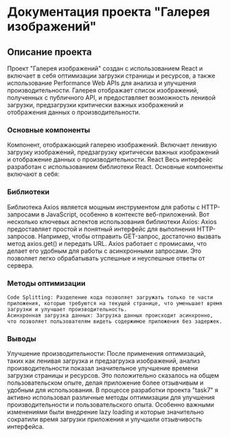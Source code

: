 #  Документация проекта "Галерея изображений"

## Описание проекта
Проект "Галерея изображений" создан с использованием React и включает в себя оптимизации загрузки страницы и ресурсов, а также использование Performance Web APIs для анализа и улучшения производительности. Галерея отображает список изображений, полученных с публичного API, и предоставляет возможность ленивой загрузки, предзагрузки критически важных изображений и отображения данных о производительности.

### Основные компоненты
Компонент, отображающий галерею изображений. Включает ленивую загрузку изображений, предзагрузку критически важных изображений и отображение данных о производительности.
React
Весь интерфейс разработан с использованием библиотеки React. Основные компоненты включают в себя:

### Библиотеки
   Библиотека Axios является мощным инструментом для работы с HTTP-запросами в JavaScript, особенно в контексте веб-приложений. Вот несколько ключевых аспектов использования библиотеки Axios:
   Axios предоставляет простой и понятный интерфейс для выполнения HTTP-запросов. Например, чтобы отправить GET-запрос, достаточно вызвать метод axios.get() и передать URL.
   Axios работает с промисами, что делает его удобным для работы с асинхронными запросами. Это позволяет легко обрабатывать успешные и неуспешные ответы от сервера.


### Методы оптимизации
    Code Splitting: Разделение кода позволяет загружать только те части приложения, которые требуются на текущей странице, что уменьшает время загрузки и улучшает производительность.
    Асинхронная загрузка данных: Загрузка данных происходит асинхронно, что позволяет пользователям видеть содержимое приложения без задержек.
### Выводы
   Улучшение производительности: После применения оптимизаций, таких как ленивая загрузка и предзагрузка изображений, анализ производительности показал значительное улучшение времени загрузки страницы и ресурсов. Это положительно сказалось на общем пользовательском опыте, делая приложение более отзывчивым и удобным для использования.
В процессе разработки проекта "task7" я активно использовал различные методы оптимизации для улучшения производительности и пользовательского опыта. Особенно важными изменениями были внедрение lazy loading и которые значительно сократили время загрузки приложения и улучшили отзывчивость интерфейса.
